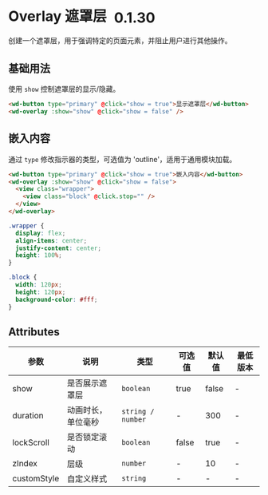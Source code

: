 <frame/>

# Overlay 遮罩层 <el-tag text style="vertical-align: middle;margin-left:8px;" effect="plain">0.1.30</el-tag>

创建一个遮罩层，用于强调特定的页面元素，并阻止用户进行其他操作。

## 基础用法

使用 `show` 控制遮罩层的显示/隐藏。

```html
<wd-button type="primary" @click="show = true">显示遮罩层</wd-button>
<wd-overlay :show="show" @click="show = false" />
```

## 嵌入内容

通过 `type` 修改指示器的类型，可选值为 'outline'，适用于通用模块加载。

```html
<wd-button type="primary" @click="show = true">嵌入内容</wd-button>
<wd-overlay :show="show" @click="show = false">
  <view class="wrapper">
    <view class="block" @click.stop="" />
  </view>
</wd-overlay>
```

```scss
.wrapper {
  display: flex;
  align-items: center;
  justify-content: center;
  height: 100%;
}

.block {
  width: 120px;
  height: 120px;
  background-color: #fff;
}
```

## Attributes

| 参数        | 说明               | 类型              | 可选值 | 默认值 | 最低版本 |
| ----------- | ------------------ | ----------------- | ------ | ------ | -------- |
| show        | 是否展示遮罩层     | `boolean`         | true   | false  | -        |
| duration    | 动画时长，单位毫秒 | `string / number` | -      | 300    | -        |
| lockScroll  | 是否锁定滚动       | `boolean`         | false  | true   | -        |
| zIndex      | 层级               | `number`          | -      | 10     | -        |
| customStyle | 自定义样式         | `string`          | -      | -      | -        |

